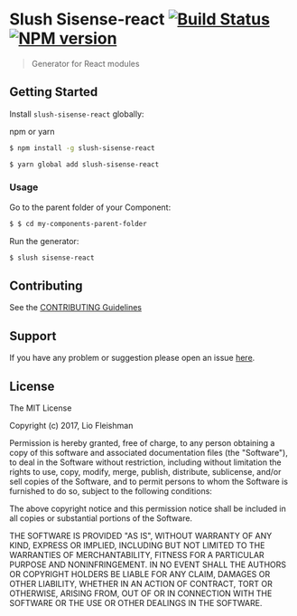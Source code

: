 # Slush Sisense-react [![Build Status](https://secure.travis-ci.org/leofle/slush-sisense-react.png?branch=master)](https://travis-ci.org/leofle/slush-sisense-react) [![NPM version](https://badge-me.herokuapp.com/api/npm/slush-sisense-react.png)](http://badges.enytc.com/for/npm/slush-sisense-react)

> Generator for React modules


## Getting Started

Install `slush-sisense-react` globally:

npm or yarn
```bash
$ npm install -g slush-sisense-react 
```

```bash
$ yarn global add slush-sisense-react 
```

### Usage

Go to the parent folder of your Component:

```bash
$ $ cd my-components-parent-folder
```

Run the generator:

```bash
$ slush sisense-react
```

## Contributing

See the [CONTRIBUTING Guidelines](https://github.com/leofle/slush-sisense-react/blob/master/CONTRIBUTING.md)

## Support
If you have any problem or suggestion please open an issue [here](https://github.com/leofle/slush-sisense-react/issues).

## License 

The MIT License

Copyright (c) 2017, Lio Fleishman

Permission is hereby granted, free of charge, to any person
obtaining a copy of this software and associated documentation
files (the "Software"), to deal in the Software without
restriction, including without limitation the rights to use,
copy, modify, merge, publish, distribute, sublicense, and/or sell
copies of the Software, and to permit persons to whom the
Software is furnished to do so, subject to the following
conditions:

The above copyright notice and this permission notice shall be
included in all copies or substantial portions of the Software.

THE SOFTWARE IS PROVIDED "AS IS", WITHOUT WARRANTY OF ANY KIND,
EXPRESS OR IMPLIED, INCLUDING BUT NOT LIMITED TO THE WARRANTIES
OF MERCHANTABILITY, FITNESS FOR A PARTICULAR PURPOSE AND
NONINFRINGEMENT. IN NO EVENT SHALL THE AUTHORS OR COPYRIGHT
HOLDERS BE LIABLE FOR ANY CLAIM, DAMAGES OR OTHER LIABILITY,
WHETHER IN AN ACTION OF CONTRACT, TORT OR OTHERWISE, ARISING
FROM, OUT OF OR IN CONNECTION WITH THE SOFTWARE OR THE USE OR
OTHER DEALINGS IN THE SOFTWARE.

